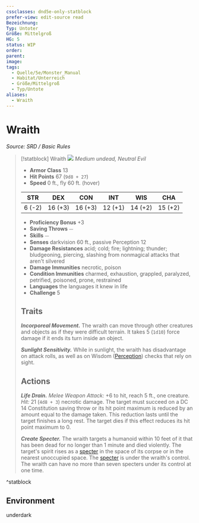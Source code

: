 ```yaml
---
cssclasses: dnd5e-only-statblock
prefer-view: edit-source read
Bezeichnung:
Typ: Untoter
Größe: Mittelgroß
HG: 5
status: WIP
order:
parent:
image:
tags:
  - Quelle/5e/Monster_Manual
  - Habitat/Unterreich
  - Größe/Mittelgroß
  - Typ/Untote
aliases:
  - Wraith
---
```

# Wraith
*Source: SRD / Basic Rules*  

> [!statblock] Wraith
> ![](compendium/bestiary/undead/token/wraith.png#token)
> *Medium undead, Neutral Evil*
> 
> - **Armor Class** 13 
> - **Hit Points** 67 (`9d8 + 27`)
> - **Speed** 0 ft., fly 60 ft. (hover)
> 
> |STR|DEX|CON|INT|WIS|CHA|
> |:---:|:---:|:---:|:---:|:---:|:---:|
> | 6 (-2)|16 (+3)|16 (+3)|12 (+1)|14 (+2)|15 (+2)|
> 
> - **Proficiency Bonus** +3
> - **Saving Throws** ⏤
> - **Skills** ⏤
> - **Senses** darkvision 60 ft., passive Perception 12
> - **Damage Resistances** acid; cold; fire; lightning; thunder; bludgeoning, piercing, slashing from nonmagical attacks that aren't silvered
> - **Damage Immunities** necrotic, poison
> - **Condition Immunities** charmed, exhaustion, grappled, paralyzed, petrified, poisoned, prone, restrained
> - **Languages** the languages it knew in life
> - **Challenge** 5
> 
> ## Traits
> 
> ***Incorporeal Movement.*** The wraith can move through other creatures and objects as if they were difficult terrain. It takes 5 (`1d10`) force damage if it ends its turn inside an object.
> 
> ***Sunlight Sensitivity.*** While in sunlight, the wraith has disadvantage on attack rolls, as well as on Wisdom ([Perception](rules/skills.md#Perception)) checks that rely on sight.
> 
> ## Actions
> 
> ***Life Drain.*** *Melee Weapon Attack:* +6 to hit, reach 5 ft., one creature. *Hit:* 21 (`4d8 + 3`) necrotic damage. The target must succeed on a DC 14 Constitution saving throw or its hit point maximum is reduced by an amount equal to the damage taken. This reduction lasts until the target finishes a long rest. The target dies if this effect reduces its hit point maximum to 0.
> 
> ***Create Specter.*** The wraith targets a humanoid within 10 feet of it that has been dead for no longer than 1 minute and died violently. The target's spirit rises as a [specter](compendium/bestiary/undead/specter.md) in the space of its corpse or in the nearest unoccupied space. The [specter](compendium/bestiary/undead/specter.md) is under the wraith's control. The wraith can have no more than seven specters under its control at one time.

^statblock

## Environment

underdark